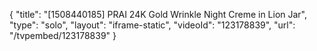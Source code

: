 {
    "title": "[1508440185] PRAI 24K Gold Wrinkle Night Creme in Lion Jar",
    "type": "solo",
    "layout": "iframe-static",
    "videoId": "123178839",
    "url": "\/tvpembed\/123178839"
}